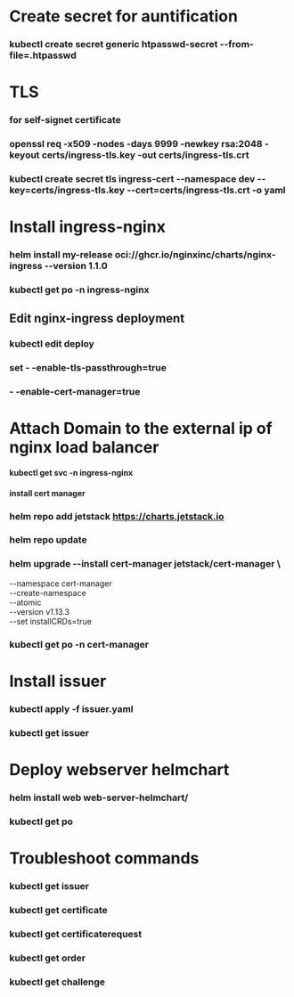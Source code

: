 # Create secret for auntification
### kubectl create secret generic htpasswd-secret --from-file=.htpasswd

# TLS
### for self-signet certificate
### openssl req -x509 -nodes -days 9999 -newkey rsa:2048 -keyout certs/ingress-tls.key -out certs/ingress-tls.crt
### kubectl create secret tls ingress-cert --namespace dev --key=certs/ingress-tls.key --cert=certs/ingress-tls.crt -o yaml

# Install ingress-nginx
### helm install my-release oci://ghcr.io/nginxinc/charts/nginx-ingress --version 1.1.0
### kubectl get po -n ingress-nginx
## Edit nginx-ingress deployment
### kubectl edit deploy <ingress-deployment>
### set - -enable-tls-passthrough=true
###     - -enable-cert-manager=true

# Attach Domain to the external ip of nginx load balancer
#### kubectl get svc -n ingress-nginx

#### install cert manager
### helm repo add jetstack https://charts.jetstack.io
### helm repo update
### helm upgrade --install cert-manager jetstack/cert-manager \
  --namespace cert-manager \
  --create-namespace \
  --atomic \
  --version v1.13.3 \
  --set installCRDs=true
### kubectl get po -n cert-manager

# Install issuer
### kubectl apply -f issuer.yaml
### kubectl get issuer

# Deploy webserver helmchart
### helm install web web-server-helmchart/
### kubectl get po

# Troubleshoot commands
### kubectl get issuer
### kubectl get certificate
### kubectl get certificaterequest
### kubectl get order
### kubectl get challenge